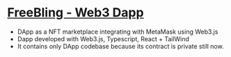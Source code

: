 # [FreeBling - Web3 Dapp](https://app.freebling.io/)

<ul>
  <li>
    DApp as a NFT marketplace integrating with MetaMask using Web3.js
  </li>
  <li>
    Dapp developed with Web3.js, Typescript, React + TailWind
  </li>
  <li>
    It contains only DApp codebase because its contract is private still now.
  </li>
</ul>

